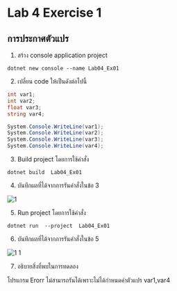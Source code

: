 # Lab 4 Exercise 1

## การประกาศตัวแปร


1. สร้าง console application project

```
dotnet new console --name Lab04_Ex01
```
2. เปลี่ยน code ให้เป็นดังต่อไปนี้

```cs
int var1;
int var2;
float var3;
string var4;

System.Console.WriteLine(var1);
System.Console.WriteLine(var2);
System.Console.WriteLine(var3);
System.Console.WriteLine(var4);
```

3. Build project โดยการใช้คำสั่ง

```
dotnet build  Lab04_Ex01
```

4. บันทึกผลที่ได้จากการรันคำสั่งในข้อ 3

![1](https://github.com/Siriratda/03376836-OOP-2566-Lab-04/assets/144195995/cda7b8d3-5fd2-409b-9450-51cc10b67fd7)

5. Run project โดยการใช้คำสั่ง

```
dotnet run  --project  Lab04_Ex01
```

6. บันทึกผลที่ได้จากการรันคำสั่งในข้อ 5

![1 1](https://github.com/Siriratda/03376836-OOP-2566-Lab-04/assets/144195995/46d90bf5-a7a2-4f8c-b8f9-ab85880bca84)

7. อธิบายสิ่งที่พบในการทดลอง

โปรแกรม Erorr ไม่สามารถรันได้เพราะไม่ได้กำหนดค่าตัวแปร var1,var4
